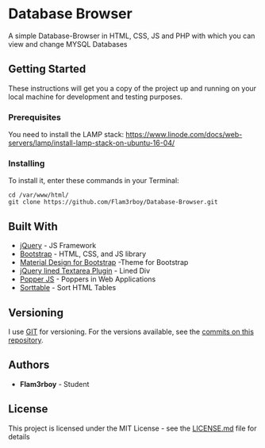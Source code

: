 # Database Browser

A simple Database-Browser in HTML, CSS, JS and PHP with which you can view and change MYSQL Databases

## Getting Started

These instructions will get you a copy of the project up and running on your local machine for development and testing purposes.

### Prerequisites

You need to install the LAMP stack: https://www.linode.com/docs/web-servers/lamp/install-lamp-stack-on-ubuntu-16-04/

### Installing

To install it, enter these commands in your Terminal:

```
cd /var/www/html/
git clone https://github.com/Flam3rboy/Database-Browser.git
```

## Built With

* [jQuery](http://jquery.com/) - JS Framework
* [Bootstrap](https://getbootstrap.com/) - HTML, CSS, and JS library
* [Material Design for Bootstrap](https://mdbootstrap.com/) -Theme for Bootstrap
* [jQuery lined Textarea Plugin](http://alan.blog-city.com/jquerylinedtextarea.htm) - Lined Div
* [Popper JS](https://popper.js.org/) - Poppers in Web Applications
* [Sorttable](http://www.kryogenix.org/code/browser/sorttable/) - Sort HTML Tables

## Versioning

I use [GIT](https://git-scm.com/) for versioning. For the versions available, see the [commits on this repository](https://github.com/Flam3rboy/Database-Browser/commits/master). 

## Authors

* **Flam3rboy** - Student

## License

This project is licensed under the MIT License - see the [LICENSE.md](LICENSE.md) file for details


